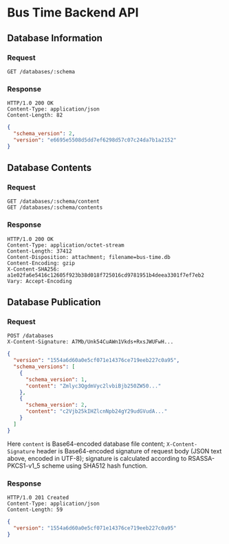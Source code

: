 # Bus Time Backend API

## Database Information

### Request

```http
GET /databases/:schema
```

### Response

```http
HTTP/1.0 200 OK
Content-Type: application/json
Content-Length: 82
```

```json
{
  "schema_version": 2,
  "version": "e6695e5508d5dd7ef6298d57c07c24da7b1a2152"
}
```

## Database Contents

### Request

```http
GET /databases/:schema/content
GET /databases/:schema/contents
```

### Response

```http
HTTP/1.0 200 OK
Content-Type: application/octet-stream
Content-Length: 37412
Content-Disposition: attachment; filename=bus-time.db
Content-Encoding: gzip
X-Content-SHA256: a1e02fa6e5416c12605f923b38d018f725016cd9781951b4deea3301f7ef7eb2
Vary: Accept-Encoding
```

## Database Publication

### Request

```http
POST /databases
X-Content-Signature: A7Mb/Unk54CuAWn1Vkds+RxsJWUFwH...
```

```json
{
  "version": "1554a6d60a0e5cf071e14376ce719eeb227c0a95",
  "schema_versions": [
    {
      "schema_version": 1,
      "content": "Zmlyc3QgdmVyc2lvbiBjb250ZW50..."
    },
    {
      "schema_version": 2,
      "content": "c2Vjb25kIHZlcnNpb24gY29udGVudA..."
    }
  ]
}
```

Here `content` is Base64-encoded database file content;
`X-Content-Signature` header is Base64-encoded signature of
request body (JSON text above, encoded in UTF-8); signature
is calculated according to RSASSA-PKCS1-v1_5 scheme
using SHA512 hash function.

### Response

```http
HTTP/1.0 201 Created
Content-Type: application/json
Content-Length: 59
```

```json
{
  "version": "1554a6d60a0e5cf071e14376ce719eeb227c0a95"
}
```
